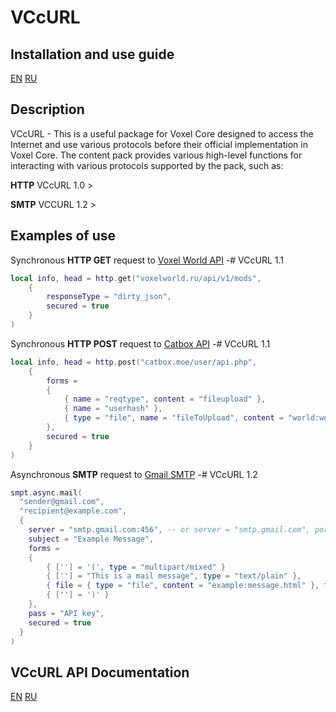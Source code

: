 # VCcURL

## Installation and use guide
[EN](docs/en/install&usage.md) 
[RU](docs/ru/install&usage.md)

## Description

VCcURL - This is a useful package for Voxel Core designed to access the Internet and use various protocols before their official implementation in Voxel Core. 
The content pack provides various high-level functions for interacting with various protocols supported by the pack, such as:

**HTTP** VCcURL 1.0 >  

**SMTP** VCCURL 1.2 >
 
## Examples of use

Synchronous **HTTP GET** request to [Voxel World API](https://voxelword.ru/api)
-# VCcURL 1.1
```lua
local info, head = http.get("voxelworld.ru/api/v1/mods",
	{
		responseType = "dirty_json",
		secured = true
	}
)
```

Synchronous **HTTP POST** request to [Catbox API](https://catbox.moe/tools.php)
-# VCcURL 1.1
```lua
local info, head = http.post("catbox.moe/user/api.php",
	{
		forms =
		{
			{ name = "reqtype", content = "fileupload" },
			{ name = "userhash" },
			{ type = "file", name = "fileToUpload", content = "world:world.json" }
		},
		secured = true
	}
)
```

Asynchronous **SMTP** request to [Gmail SMTP](https://smtp.gmail.com)
-# VCcURL 1.2
```lua
smpt.async.mail(
  "sender@gmail.com",
  "recipient@example.com",
  {
    server = "smtp.gmail.com:456", -- or server = "smtp.gmail.com", port = 456
    subject = "Example Message",
    forms =
    {
        { [''] = '(', type = "multipart/mixed" }
        { [''] = "This is a mail message", type = "text/plain" },
        { file = { type = "file", content = "example:message.html" }, type = "text/html", encoder = "base64" }
        { [''] = ')' }
    },
    pass = "API key",
    secured = true
  }
)
```

## VCcURL API Documentation
[EN](docs/en/dev.md) 
[RU](docs/ru/dev.md)
